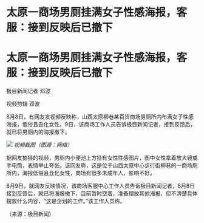 # 太原一商场男厕挂满女子性感海报，客服：接到反映后已撤下

# 太原一商场男厕挂满女子性感海报，客服：接到反映后已撤下

极目新闻记者 邓波

视频剪辑 邓波

8月8日，有网友发视频反映称，山西太原柳巷某百货商场男厕所内布满女子性感海报，低俗且丑化女性。9日，该商场工作人员告诉极目新闻记者，接到反馈后，就已将男厕内的海报撤下。

![](https://inews.gtimg.com/om_bt/OlmPCF4_NxP8FldwKhJfZ6xPpYkpZ1bcqgQnQfRaVyH60AA/1000)
_视频截图（图源：网络）_

据网友拍摄的视频，男厕内小便池上方挂有女性性感图片，图中女性拿着放大镜或手电筒，表情举止夸张。该网友称，这是位于山西太原中心步行街柳巷的一商场厕所内，海报低俗且丑化女性，商场有很多未成年人，影响不好。

8月9日，就网友反映情况，该商场客服中心工作人员告诉极目新闻记者，8月8日接到反馈后，就已将海报撤下，目前暂时空着，准备摆放其他海报，但不清楚具体摆放什么内容，“这是企划的工作。”该工作人员称。

（来源：极目新闻）

